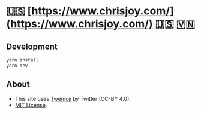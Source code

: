 # 🇺🇸 [https://www.chrisjoy.com/](https://www.chrisjoy.com/) 🇺🇸 🇻🇳

## Development

```bash
yarn install
yarn dev
```

## About

- This site uses [Twemoji](https://github.com/twitter/twemoji) by Twitter (CC-BY 4.0).
- [MIT License](license.md).
